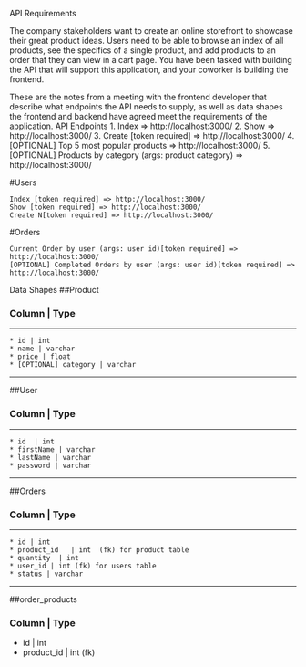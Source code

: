 API Requirements

The company stakeholders want to create an online storefront to showcase their great product ideas. Users need to be able to browse an index of all products, see the specifics of a single product, and add products to an order that they can view in a cart page. You have been tasked with building the API that will support this application, and your coworker is building the frontend.

These are the notes from a meeting with the frontend developer that describe what endpoints the API needs to supply, as well as data shapes the frontend and backend have agreed meet the requirements of the application.
API Endpoints
    1. Index => http://localhost:3000/
    2. Show  => http://localhost:3000/
    3. Create [token required]  => http://localhost:3000/
    4. [OPTIONAL] Top 5 most popular products => http://localhost:3000/
    5. [OPTIONAL] Products by category (args: product category) =>  http://localhost:3000/

#Users

    Index [token required] => http://localhost:3000/
    Show [token required] => http://localhost:3000/
    Create N[token required] => http://localhost:3000/

#Orders

    Current Order by user (args: user id)[token required] => http://localhost:3000/
    [OPTIONAL] Completed Orders by user (args: user id)[token required] => http://localhost:3000/

Data Shapes
##Product
### Column | Type
---
    * id | int
    * name | varchar
    * price | float
    * [OPTIONAL] category | varchar
---
##User
### Column | Type
---
    * id  | int
    * firstName | varchar
    * lastName | varchar
    * password | varchar
---
##Orders
### Column | Type
---
    * id | int
    * product_id   | int  (fk) for product table
    * quantity  | int 
    * user_id | int (fk) for users table
    * status | varchar
---
##order_products
### Column | Type
* id | int 
* product_id | int (fk)